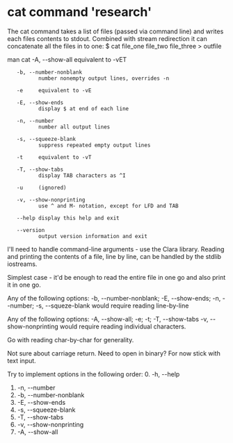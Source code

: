 # cat command 'research'

The cat command takes a list of files (passed via command line) and writes
each files contents to stdout. Combined with stream redirection it can
concatenate all the files in to one:
$ cat file_one file_two file_three > outfile

man cat
       -A, --show-all
              equivalent to -vET

       -b, --number-nonblank
              number nonempty output lines, overrides -n

       -e     equivalent to -vE

       -E, --show-ends
              display $ at end of each line

       -n, --number
              number all output lines

       -s, --squeeze-blank
              suppress repeated empty output lines

       -t     equivalent to -vT

       -T, --show-tabs
              display TAB characters as ^I

       -u     (ignored)

       -v, --show-nonprinting
              use ^ and M- notation, except for LFD and TAB

       --help display this help and exit

       --version
              output version information and exit

I'll need to handle command-line arguments - use the Clara library.
Reading and printing the contents of a file, line by line, can be handled
by the stdlib iostreams.

Simplest case - it'd be enough to read the entire file in one go and also print
it in one go.

Any of the following options: -b, --number-nonblank; -E, --show-ends;
-n, --number; -s, --squeze-blank would require reading line-by-line

Any of the following options: -A, --show-all; -e; -t; -T, --show-tabs
-v, --show-nonprinting would require reading individual characters.

Go with reading char-by-char for generality.

Not sure about carriage return. Need to open in binary? For now stick with
text input.

Try to implement options in the following order:
0. -h, --help
1. -n, --number
2. -b, --number-nonblank
3. -E, --show-ends
4. -s, --squeeze-blank
5. -T, --show-tabs
6. -v, --show-nonprinting
6. -A, --show-all
